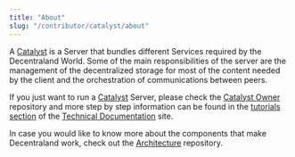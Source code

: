 ```yaml
---
title: "About"
slug: "/contributor/catalyst/about"
---
```


A [Catalyst](https://github.com/decentraland/catalyst) is a Server that bundles different Services required by the Decentraland World. Some of the main responsibilities of the server are the management of the decentralized storage for most of the content needed by the client and the orchestration of communications between peers.

If you just want to run a [Catalyst](https://github.com/decentraland/catalyst) Server, please check the [Catalyst Owner](https://github.com/decentraland/catalyst-owner) repository and more step by step information can be found in the [tutorials section](https://tech-docs.decentraland.org/contributor/tutorials/how-to-run-a-catalyst) of the [Technical Documentation](https://tech-docs.decentraland.org/contributor) site. 

In case you would like to know more about the components that make Decentraland work, check out the [Architecture](https://github.com/decentraland/architecture) repository. 




